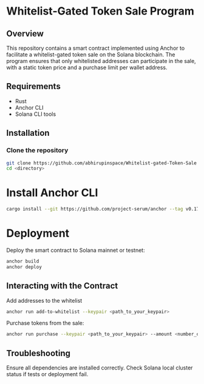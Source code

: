 # Whitelist-Gated Token Sale Program

## Overview
This repository contains a smart contract implemented using Anchor to facilitate a whitelist-gated token sale on the Solana blockchain. The program ensures that only whitelisted addresses can participate in the sale, with a static token price and a purchase limit per wallet address.

## Requirements
- Rust
- Anchor CLI
- Solana CLI tools

## Installation

### Clone the repository
```bash
git clone https://github.com/abhirupinspace/Whitelist-gated-Token-Sale
cd <directory>
```
# Install Anchor CLI
```bash
cargo install --git https://github.com/project-serum/anchor --tag v0.17.0 anchor-cli --locked
```
# Deployment
Deploy the smart contract to Solana mainnet or testnet:
```bash
anchor build
anchor deploy
```
## Interacting with the Contract
Add addresses to the whitelist
```bash
anchor run add-to-whitelist --keypair <path_to_your_keypair>
```
Purchase tokens from the sale:
```bash
anchor run purchase --keypair <path_to_your_keypair> --amount <number_of_tokens>
```
## Troubleshooting
Ensure all dependencies are installed correctly.
Check Solana local cluster status if tests or deployment fail.
